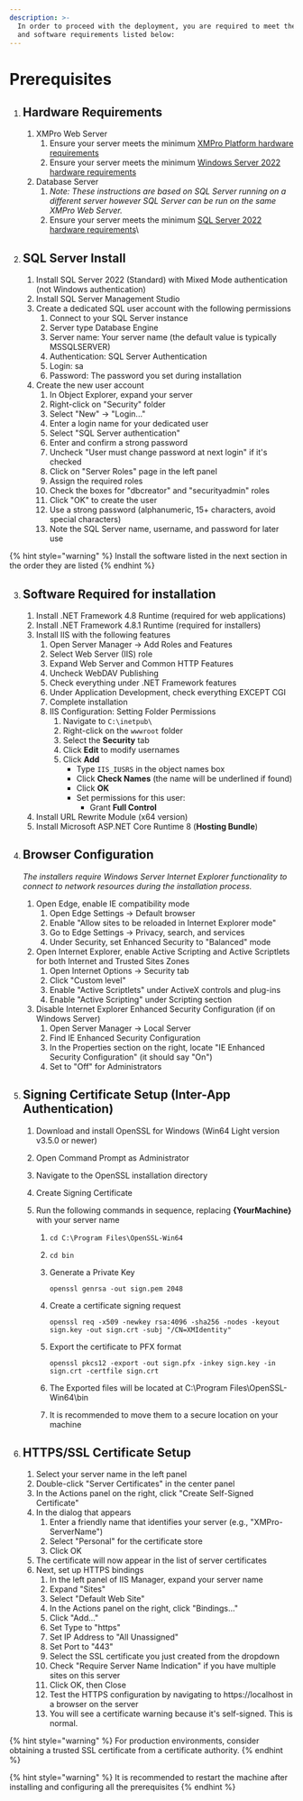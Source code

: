 ```yaml
---
description: >-
  In order to proceed with the deployment, you are required to meet the hardware
  and software requirements listed below:
---
```


# Prerequisites

1. ## Hardware Requirements
   1. XMPro Web Server
      1. Ensure your server meets the minimum [XMPro Platform hardware requirements](../../1.-preparation.md#hardware-requirements)&#x20;
      2. Ensure your server meets the minimum [Windows Server 2022 hardware requirements](https://learn.microsoft.com/en-us/windows-server/get-started/hardware-requirements?tabs=cpu\&pivots=windows-server-2022)
   2. Database Server
      1. _Note: These instructions are based on SQL Server running on a different server however SQL Server can be run on the same XMPro Web Server._
      2. Ensure your server meets the minimum [SQL Server 2022 hardware requirements](https://learn.microsoft.com/en-us/sql/sql-server/install/hardware-and-software-requirements-for-installing-sql-server-2022?view=sql-server-ver16)\

2. ## SQL Server Install&#x20;
   1. Install SQL Server 2022 (Standard) with Mixed Mode authentication (not Windows authentication)
   2. Install SQL Server Management Studio
   3. Create a dedicated SQL user account with the following permissions
      1. Connect to your SQL Server instance&#x20;
      2. Server type Database Engine
      3. Server name:  Your server name (the default value is typically MSSQLSERVER)
      4. Authentication: SQL Server Authentication
      5. Login: sa
      6. Password: The password you set during installation
   4. Create the new user account
      1. In Object Explorer, expand your server
      2. Right-click on "Security" folder
      3. Select "New" → "Login..."
      4. Enter a login name for your dedicated user
      5. Select "SQL Server authentication"
      6. Enter and confirm a strong password
      7. Uncheck "User must change password at next login" if it's checked
      8. Click on "Server Roles" page in the left panel
      9. Assign the required roles
      10. Check the boxes for "dbcreator" and "securityadmin" roles
      11. Click "OK" to create the user
      12. Use a strong password (alphanumeric, 15+ characters, avoid special characters)
      13. Note the SQL Server name, username, and password for later use

{% hint style="warning" %}
Install the software listed in the next section in the order they are listed &#x20;
{% endhint %}

3. ## Software Required for installation
   1. Install .NET Framework 4.8 Runtime (required for web applications)
   2. Install .NET Framework 4.8.1 Runtime (required for installers)
   3. Install IIS with the following features
      1. Open Server Manager → Add Roles and Features
      2. Select Web Server (IIS) role
      3. Expand Web Server and Common HTTP Features
      4. Uncheck WebDAV Publishing
      5. Check everything under .NET Framework features
      6. Under Application Development, check everything EXCEPT CGI
      7. Complete installation
      8. IIS Configuration: Setting Folder Permissions
         1. Navigate to `C:\inetpub\`
         2. Right-click on the `wwwroot` folder
         3. Select the **Security** tab
         4. Click **Edit** to modify usernames
         5. Click **Add**
            * Type `IIS_IUSRS` in the object names box
            * Click **Check Names** (the name will be underlined if found)
            * Click **OK**
            * Set permissions for this user:
              * Grant **Full Control**
   4. Install URL Rewrite Module (x64 version)
   5. Install Microsoft ASP.NET Core Runtime 8 (**Hosting Bundle**)
4.  ## Browser Configuration

    _The installers require Windows Server Internet Explorer functionality to connect to network resources during the installation process._

    1. Open Edge, enable IE compatibility mode
       1. Open Edge Settings → Default browser
       2. Enable "Allow sites to be reloaded in Internet Explorer mode"
       3. Go to Edge Settings → Privacy, search, and services
       4. Under Security, set Enhanced Security to "Balanced" mode
    2. Open Internet Explorer, enable Active Scripting and Active Scriptlets for both Internet and Trusted Sites Zones
       1. Open Internet Options → Security tab
       2. Click "Custom level"
       3. Enable "Active Scriptlets" under ActiveX controls and plug-ins
       4. Enable "Active Scripting" under Scripting section
    3. Disable Internet Explorer Enhanced Security Configuration (if on Windows Server)
       1. Open Server Manager → Local Server
       2. Find IE Enhanced Security Configuration
       3. In the Properties section on the right, locate "IE Enhanced Security Configuration" (it should say "On")
       4. Set to "Off" for Administrators
5. ## Signing Certificate Setup (Inter-App Authentication)
   1. Download and install OpenSSL for Windows (Win64 Light version v3.5.0 or newer)
   2. Open Command Prompt as Administrator
   3. Navigate to the OpenSSL installation directory
   4. Create Signing Certificate
   5.  Run the following commands in sequence, replacing **{YourMachine}** with your server name

       1. ```
          cd C:\Program Files\OpenSSL-Win64
          ```
       2. ```
          cd bin 
          ```
       3.  Generate a Private Key

           ```
           openssl genrsa -out sign.pem 2048
           ```
       4.  Create a certificate signing request

           ```
           openssl req -x509 -newkey rsa:4096 -sha256 -nodes -keyout sign.key -out sign.crt -subj "/CN=XMIdentity"
           ```
       5.  Export the certificate to PFX format

           ```
           openssl pkcs12 -export -out sign.pfx -inkey sign.key -in sign.crt -certfile sign.crt
           ```
       6. The Exported files will be located at C:\Program Files\OpenSSL-Win64\bin
       7. It is recommended to move them to a secure location on your machine&#x20;


6. ## HTTPS/SSL Certificate Setup
   1. Select your server name in the left panel
   2. Double-click "Server Certificates" in the center panel
   3. &#x20;In the Actions panel on the right, click "Create Self-Signed Certificate"
   4. In the dialog that appears
      1. Enter a friendly name that identifies your server (e.g., "XMPro-ServerName")
      2. Select "Personal" for the certificate store
      3. Click OK
   5. The certificate will now appear in the list of server certificates
   6. Next, set up HTTPS bindings
      1. In the left panel of IIS Manager, expand your server name
      2. Expand "Sites"
      3. Select "Default Web Site"
      4. In the Actions panel on the right, click "Bindings..."
      5. Click "Add..."
      6. Set Type to "https"
      7. Set IP Address to "All Unassigned"
      8. Set Port to "443"
      9. Select the SSL certificate you just created from the dropdown
      10. Check "Require Server Name Indication" if you have multiple sites on this server
      11. Click OK, then Close
      12. Test the HTTPS configuration by navigating to https://localhost in a browser on the server
      13. You will see a certificate warning because it's self-signed. This is normal.

{% hint style="warning" %}
For production environments, consider obtaining a trusted SSL certificate from a certificate authority.
{% endhint %}

{% hint style="warning" %}
It is recommended to restart the machine after installing and configuring all the prerequisites
{% endhint %}
